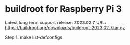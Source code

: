 # buildroot for Raspberry Pi 3

  Latest long term support release: 2023.02.7
  URL: https://buildroot.org/downloads/buildroot-2023.02.7.tar.gz

  Step 1. make list-defconfigs

